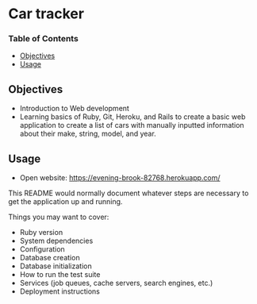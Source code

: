 # Car tracker

### Table of Contents
  * [Objectives](#objectives)
  * [Usage](#usage)
  
## Objectives
  * Introduction to Web development
  * Learning basics of Ruby, Git, Heroku, and Rails to create a basic web application to create a list of cars with manually inputted information about their make, string, model, and year.
  
## Usage
  * Open website: https://evening-brook-82768.herokuapp.com/
  
This README would normally document whatever steps are necessary to get the
application up and running.

Things you may want to cover:
* Ruby version
* System dependencies
* Configuration
* Database creation
* Database initialization
* How to run the test suite
* Services (job queues, cache servers, search engines, etc.)
* Deployment instructions
